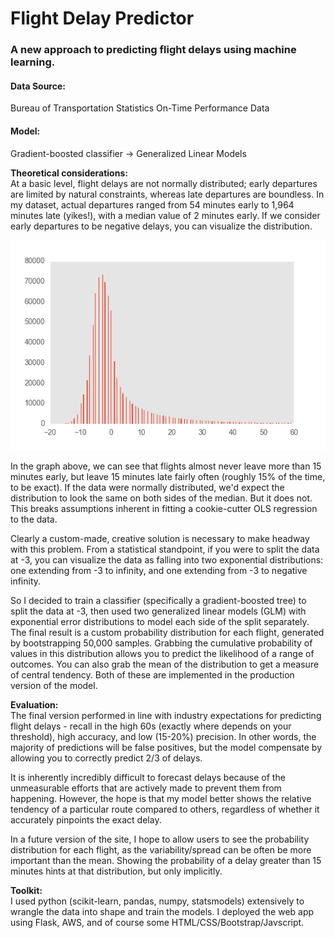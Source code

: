 # Flight Delay Predictor
### A new approach to predicting flight delays using machine learning.
#### Data Source:
Bureau of Transportation Statistics On-Time Performance Data
#### Model:
Gradient-boosted classifier -> Generalized Linear Models

**Theoretical considerations:**
<br>
At a basic level, flight delays are not normally distributed; early departures are limited by natural constraints, whereas late departures are boundless. In my dataset, actual departures ranged from 54 minutes early to 1,964 minutes late (yikes!), with a median value of 2 minutes early. If we consider early departures to be negative delays, you can visualize the distribution.

![Graph](/modeling/all_delays.png)

In the graph above, we can see that flights almost never leave more than 15 minutes early, but leave 15 minutes late fairly often (roughly 15% of the time, to be exact). If the data were normally distributed, we'd expect the distribution to look the same on both sides of the median. But it does not. This breaks assumptions inherent in fitting a cookie-cutter OLS regression to the data.

Clearly a custom-made, creative solution is necessary to make headway with this problem. From a statistical standpoint, if you were to split the data at -3, you can visualize the data as falling into two exponential distributions: one extending from -3 to infinity, and one extending from -3 to negative infinity.

So I decided to train a classifier (specifically a gradient-boosted tree) to split the data at -3, then used two generalized linear models (GLM) with exponential error distributions to model each side of the split separately. The final result is a custom probability distribution for each flight, generated by bootstrapping 50,000 samples. Grabbing the cumulative probability of values in this distribution allows you to predict the likelihood of a range of outcomes. You can also grab the mean of the distribution to get a measure of central tendency. Both of these are implemented in the production version of the model.

**Evaluation:**
<br>
The final version performed in line with industry expectations for predicting flight delays - recall in the high 60s (exactly where depends on your threshold), high accuracy, and low (15-20%) precision. In other words, the majority of predictions will be false positives, but the model compensate by allowing you to correctly predict 2/3 of delays.

It is inherently incredibly difficult to forecast delays because of the unmeasurable efforts that are actively made to prevent them from happening. However, the hope is that my model better shows the relative tendency of a particular route compared to others, regardless of whether it accurately pinpoints the exact delay.

In a future version of the site, I hope to allow users to see the probability distribution for each flight, as the variability/spread can be often be more important than the mean. Showing the probability of a delay greater than 15 minutes hints at that distribution, but only implicitly.

**Toolkit:**
<br>
I used python (scikit-learn, pandas, numpy, statsmodels) extensively to wrangle the data into shape and train the models. I deployed the web app using Flask, AWS, and of course some HTML/CSS/Bootstrap/Javscript.
